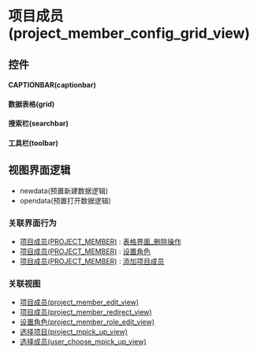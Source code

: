 # 项目成员(project_member_config_grid_view)  <!-- {docsify-ignore-all} -->



## 控件
#### CAPTIONBAR(captionbar)
#### 数据表格(grid)
#### 搜索栏(searchbar)
#### 工具栏(toolbar)

## 视图界面逻辑
  * newdata(预置新建数据逻辑)
  * opendata(预置打开数据逻辑)


### 关联界面行为
  * [项目成员(PROJECT_MEMBER)](module/ProjMgmt/project_member) : [表格界面_删除操作](module/ProjMgmt/project_member#界面行为)
  * [项目成员(PROJECT_MEMBER)](module/ProjMgmt/project_member) : [设置角色](module/ProjMgmt/project_member#界面行为)
  * [项目成员(PROJECT_MEMBER)](module/ProjMgmt/project_member) : [添加项目成员](module/ProjMgmt/project_member#界面行为)

### 关联视图
  * [项目成员(project_member_edit_view)](app/view/project_member_edit_view)
  * [项目成员(project_member_redirect_view)](app/view/project_member_redirect_view)
  * [设置角色(project_member_role_edit_view)](app/view/project_member_role_edit_view)
  * [选择项目(project_mpick_up_view)](app/view/project_mpick_up_view)
  * [选择成员(user_choose_mpick_up_view)](app/view/user_choose_mpick_up_view)

<script>
 const { createApp } = Vue
  createApp({
    data() {
      return {

      }
    }
  }).use(ElementPlus).mount('#app')
</script>